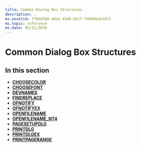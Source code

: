 ```yaml
---
title: Common Dialog Box Structures
description: .
ms.assetid: 778dd2b8-a01e-4246-b51f-fddb8eae3d13
ms.topic: reference
ms.date: 05/31/2018
---
```


# Common Dialog Box Structures

## In this section

-   [**CHOOSECOLOR**](/windows/win32/api/commdlg/ns-commdlg-choosecolora-r1)
-   [**CHOOSEFONT**](/windows/win32/api/commdlg/ns-commdlg-choosefonta)
-   [**DEVNAMES**](/windows/win32/api/commdlg/ns-commdlg-devnames)
-   [**FINDREPLACE**](/windows/win32/api/commdlg/ns-commdlg-findreplacea)
-   [**OFNOTIFY**](/windows/desktop/api/Commdlg/ns-commdlg-ofnotifya)
-   [**OFNOTIFYEX**](/windows/desktop/api/Commdlg/ns-commdlg-ofnotifyexa)
-   [**OPENFILENAME**](/windows/win32/api/commdlg/ns-commdlg-openfilenamea)
-   [**OPENFILENAME\_NT4**](/windows/win32/api/commdlg/ns-commdlg-openfilename_nt4a)
-   [**PAGESETUPDLG**](/windows/win32/api/commdlg/ns-commdlg-pagesetupdlga)
-   [**PRINTDLG**](/windows/win32/api/commdlg/ns-commdlg-printdlga)
-   [**PRINTDLGEX**](/windows/win32/api/commdlg/ns-commdlg-printdlgexa)
-   [**PRINTPAGERANGE**](/windows/win32/api/commdlg/ns-commdlg-printpagerange)

 

 




